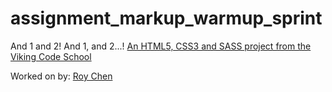 assignment_markup_warmup_sprint
===============================

And 1 and 2!  And 1, and 2...!
[An HTML5, CSS3 and SASS project from the Viking Code School](http://www.vikingcodeschool.com)

Worked on by: [Roy Chen](https://github.com/roychen5)